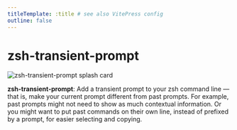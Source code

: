 ```yaml
---
titleTemplate: :title # see also VitePress config
outline: false
---
```


# zsh-transient-prompt

<!-- ![GitHub release (latest by date)](https://img.shields.io/github/v/release/olets/zsh-transient-prompt) ![GitHub commits since latest release](https://img.shields.io/github/commits-since/olets/zsh-transient-prompt/latest) -->

![zsh-transient-prompt splash card](/zsh-transient-prompt-card.jpg)

**zsh-transient-prompt**: Add a transient prompt to your zsh command line — that is, make your current prompt different from past prompts. For example, past prompts might not need to show as much contextual information. Or you might want to put past commands on their own line, instead of prefixed by a prompt, for easier selecting and copying.

<!-- > &nbsp;
>
> 💅 Don't want to write your own theme? Check out mine, [Hometown](https://hometown-prompt.olets.dev/). It supports transient prompt!
>
> &nbsp; -->
